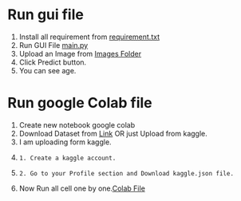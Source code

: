 # Run gui file
1. Install all requirement from [requirement.txt](requirements.txt)
2. Run GUI File [main.py](age_prd.py)
3. Upload an Image from [Images Folder](test_imga)
4. Click Predict button.
5. You can see age.

# Run google Colab file
1. Create new notebook google colab
2. Download Dataset from [Link](https://www.kaggle.com/datasets/abhikjha/imdb-wiki-faces-dataset/code) OR just Upload from kaggle.
3. I am uploading form kaggle.
4.     1. Create a kaggle account. 
5.     2. Go to your Profile section and Download kaggle.json file. 
6. Now Run all cell one by one.[Colab File](age_model_colabFile.ipynb) 
